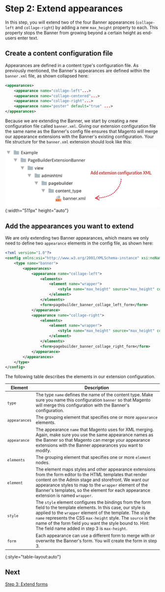 # Step 2: Extend appearances

In this step, you will extend two of the four Banner appearances (`collage-left` and `collage-right`) by adding a new `max_height` property to each. This property stops the Banner from growing beyond a certain height as end-users enter text.

## Create a content configuration file

Appearances are defined in a content type's configuration file. As previously mentioned, the Banner's appearances are defined within the `banner.xml` file, as shown collapsed here:

```xml
<appearances>
    <appearance name="collage-left"...>
    <appearance name="collage-centered"...>
    <appearance name="collage-right"...>
    <appearance name="poster" default="true" ...>
</appearances>
```

Because we are extending the Banner, we start by creating a new configuration file called `banner.xml`.  Giving our extension configuration file the same name as the Banner's config file ensures that Magento will merge our appearance extensions with the Banner's existing configuration. Your file structure for the `banner.xml` extension should look like this:

![Extension config file structure](../images/appearance-extension-config-file.png){:width="511px" height="auto"}

## Add the appearances you want to extend

We are only extending two Banner appearances, which means we only need to define two `appearance` elements in the config file, as shown here:

```xml
<?xml version="1.0"?>
<config xmlns:xsi="http://www.w3.org/2001/XMLSchema-instance" xsi:noNamespaceSchemaLocation="urn:magento:module:Magento_PageBuilder:etc/content_types.xsd">
    <type name="banner">
        <appearances>
            <appearance name="collage-left">
                <elements>
                    <element name="wrapper">
                        <style name="max_height" source="max_height" converter="Magento_PageBuilder/js/converter/style/remove-px"/>
                    </element>
                </elements>
                <form>pagebuilder_banner_collage_left_form</form>
            </appearance>
            <appearance name="collage-right">
                <elements>
                    <element name="wrapper">
                        <style name="max_height" source="max_height" converter="Magento_PageBuilder/js/converter/style/remove-px"/>
                    </element>
                </elements>
                <form>pagebuilder_banner_collage_right_form</form>
            </appearance>
        </appearances>
    </type>
</config>
```

The following table describes the elements in our extension configuration.

| Element       | Description                                                  |
| ------------- | ------------------------------------------------------------ |
| `type`        | The type `name` defines the name of the content type. Make sure you name this configuration `banner` so that Magento will merge this configuration with the Banner's configuration. |
| `appearances` | The grouping element that specifies one or more `appearance` elements. |
| `appearance`  | The appearance `name` that Magento uses for XML merging. Again, make sure you  use the same appearance names as the Banner so that Magento can merge your appearance extensions with the Banner appearances you want to modify. |
| `elements`    | The grouping element that specifies one or more `element` nodes. |
| `element`     | The element maps styles and other appearance extensions from the form editor to the HTML templates that render content on the Admin stage and storefront. We want our appearance styles to map to the `wrapper` element of the Banner's templates, so the element for each appearance extension is named `wrapper`. |
| `style`       | The `style` element configures the bindings from the form field to the template elements. In this case, our style is applied to the `wrapper` element of the template. The style `name` represents the CSS `max-height` style. The `source` is the name of the form field you want the style bound to. Hint: The field name added in step 3 is `max-height`. |
| `form`        | Each appearance can use a different form to merge with or overwrite the Banner's form. You will create the form in step 3. |

{:style="table-layout:auto"}

## Next

[Step 3: Extend forms](step-3-extend-forms.md) 

